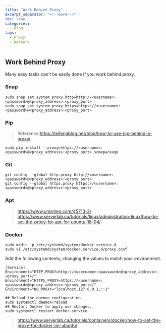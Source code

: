 ```yaml
---
title: "Work Behind Proxy"
excerpt_separator: "<!--more-->"
toc: true
categories:
  - Blog
tags:
  - Proxy
  - Network
---
```



## Work Behind Proxy

Many easy tasks can't be easily done if you work behind proxy.

### Snap 
```
sudo snap set system proxy.http=http://<username>:<password>@<proxy_address>:<proxy_port>
sudo snap set system proxy.https=https://<username>:<password>@<proxy_address>:<proxy_port>
```

### Pip
> Reference https://leifengblog.net/blog/how-to-use-pip-behind-a-proxy/
```
sudo pip install --proxy=https://<username>:<password>@<proxy_address>:<proxy_port> somepackage
```

### Git
```
git config --global http.proxy http://<username>:<password>@<proxy_address>:<proxy_port>
git config --global https.proxy https://<username>:<password>@<proxy_address>:<proxy_port>
```

### Apt
> https://www.unixmen.com/45713-2/
> https://www.serverlab.ca/tutorials/linux/administration-linux/how-to-set-the-proxy-for-apt-for-ubuntu-18-04/

### Docker
```
sudo mkdir -p /etc/systemd/system/docker.service.d
sudo vi /etc/systemd/system/docker.service.d/proxy.conf
```
Add the following contents, changing the values to match your environment.
```
[Service]
Environment="HTTP_PROXY=http://<username>:<password>@<proxy_address>:<proxy_port>/"
Environment="HTTPS_PROXY=https://<username>:<password>@<proxy_address>:<proxy_port>/"
Environment="NO_PROXY="localhost,127.0.0.1,::1"
```
```
## Reload the daemon configuration.
sudo systemctl daemon-reload
## Restart Docker to apply our changes.
sudo systemctl restart docker.service
```

> https://www.serverlab.ca/tutorials/containers/docker/how-to-set-the-proxy-for-docker-on-ubuntu/
